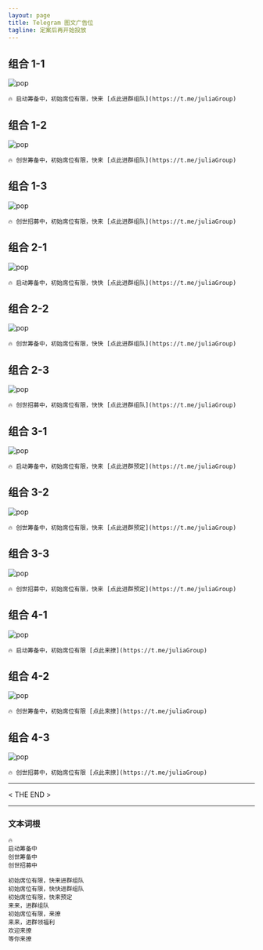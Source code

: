 ```yaml
---
layout: page
title: Telegram 图文广告位
tagline: 定案后再开始投放
---
```


## 组合 1-1

![pop](/assets/pops/cindy01.jpg)

```text
🔥 启动筹备中，初始席位有限，快来 [点此进群组队](https://t.me/juliaGroup)
```


## 组合 1-2

![pop](/assets/pops/cindy02.jpg)

```text
🔥 创世筹备中，初始席位有限，快来 [点此进群组队](https://t.me/juliaGroup)
```


## 组合 1-3

![pop](/assets/pops/cindy03.jpg)

```text
🔥 创世招募中，初始席位有限，快来 [点此进群组队](https://t.me/juliaGroup)
```



## 组合 2-1

![pop](/assets/pops/cindy11.jpg)

```text
🔥 启动筹备中，初始席位有限，快快 [点此进群组队](https://t.me/juliaGroup)
```


## 组合 2-2

![pop](/assets/pops/cindy12.jpg)

```text
🔥 创世筹备中，初始席位有限，快快 [点此进群组队](https://t.me/juliaGroup)
```


## 组合 2-3

![pop](/assets/pops/cindy13.jpg)

```text
🔥 创世招募中，初始席位有限，快快 [点此进群组队](https://t.me/juliaGroup)
```





## 组合 3-1

![pop](/assets/pops/cindy21.jpg)

```text
🔥 启动筹备中，初始席位有限，快来 [点此进群预定](https://t.me/juliaGroup)
```


## 组合 3-2

![pop](/assets/pops/cindy22.jpg)

```text
🔥 创世筹备中，初始席位有限，快来 [点此进群预定](https://t.me/juliaGroup)
```


## 组合 3-3

![pop](/assets/pops/cindy23.jpg)

```text
🔥 创世招募中，初始席位有限，快来 [点此进群预定](https://t.me/juliaGroup)
```




## 组合 4-1

![pop](/assets/pops/cindy31.jpg)

```text
🔥 启动筹备中，初始席位有限 [点此来撩](https://t.me/juliaGroup)
```


## 组合 4-2

![pop](/assets/pops/cindy32.jpg)

```text
🔥 创世筹备中，初始席位有限 [点此来撩](https://t.me/juliaGroup)
```


## 组合 4-3

![pop](/assets/pops/cindy33.jpg)

```text
🔥 创世招募中，初始席位有限 [点此来撩](https://t.me/juliaGroup)
```


---

< THE END >

---

### 文本词根

```text
🔥
启动筹备中
创世筹备中
创世招募中

初始席位有限，快来进群组队
初始席位有限，快快进群组队
初始席位有限，快来预定
来来，进群组队
初始席位有限，来撩
来来，进群领福利
欢迎来撩
等你来撩
```
